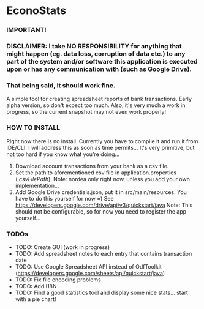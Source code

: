 # EconoStats

### IMPORTANT! 
### DISCLAIMER: I take NO RESPONSIBILITY for anything that might happen (eg. data loss, corruption of data etc.) to any part of the system and/or software this application is executed upon or has any communication with (such as Google Drive).
### That being said, it should work fine.

A simple tool for creating spreadsheet reports of bank transactions.
Early alpha version, so don't expect too much.
Also, it's very much a work in progress, so the current snapshot may not even work properly!

### HOW TO INSTALL
Right now there is no install. 
Currently you have to compile it and run it from IDE/CLI.
I will address this as soon as time permits...
It's very primitive, but not too hard if you know what you're doing...

1. Download account transactions from your bank as a csv file.
2. Set the path to aforementioned csv file in application.properties (_.csvFilePath_).
    Note: nordea only right now, unless you add your own implementation...
3. Add Google Drive credentials.json, put it in src/main/resources. You have to do this yourself for now =)
See https://developers.google.com/drive/api/v3/quickstart/java
    Note: This should not be configurable, so for now you need to register the app yourself...

### TODOs
* TODO: Create GUI (work in progress)
* TODO: Add spreadsheet notes to each entry that contains transaction date
* TODO: Use Google Spreadsheet API instead of OdfToolkit (https://developers.google.com/sheets/api/quickstart/java)
* TODO: Fix file encoding problems
* TODO: Add I18N
* TODO: Find a good statistics tool and display some nice stats... start with a pie chart!

